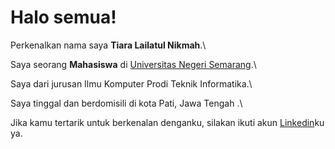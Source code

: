 # Halo semua! 

Perkenalkan nama saya **Tiara Lailatul Nikmah**.\

Saya seorang **Mahasiswa** di [Universitas Negeri Semarang](https://unnes.ac.id/).\

Saya dari jurusan Ilmu Komputer Prodi Teknik Informatika.\

Saya tinggal dan berdomisili di kota Pati, Jawa Tengah .\

Jika kamu tertarik untuk berkenalan denganku, silakan ikuti akun [Linkedin](https://www.linkedin.com/in/tiara-lailatul-nikmah/)ku ya.


<!--
**Tiara-la/Tiara-la** is a ✨ _special_ ✨ repository because its `README.md` (this file) appears on your GitHub profile.

Here are some ideas to get you started:
### Hi there 👋
- 🔭 I’m currently working on ...
- 🌱 I’m currently learning ...
- 👯 I’m looking to collaborate on ...
- 🤔 I’m looking for help with ...
- 💬 Ask me about ...
- 📫 How to reach me: ...
- 😄 Pronouns: ...
- ⚡ Fun fact: ...
-->
